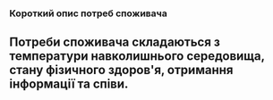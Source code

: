 ### Короткий опис потреб споживача
## Потреби споживача складаються з температури навколишнього середовища, стану фізичного здоров'я, отримання інформації та співи.   
